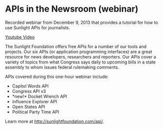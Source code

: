 <h1>APIs in the Newsroom (webinar)</h1>

 Recorded webinar from December 9, 2013 that provides a tutorial for how to use Sunlight APIs for journalists.

<a href="//www.youtube.com/embed/G7iow7fu-4o">Youtube Video</a>

The Sunlight Foundation offers free APIs for a number of our tools and projects. Our six APIs (or application programming interfaces) are a great resource for news developers, researchers and reporters. Our APIs cover a variety of topics from what Congress says daily to upcoming bills in a state assembly to whom issues federal rulemaking comments.

APIs covered during this one-hour webinar include:
<ul>
<li>Capitol Words API</li>
<li>Congress API v3</li>
<li>*new!* Docket Wrench API</li>
<li>Influence Explorer API</li>
<li>Open States API</li>
<li>Political Party Time API</li>
</ul>

Learn more at <a href="http://sunlightfoundation.com/api/">http://sunlightfoundation.com/api/</a>.
